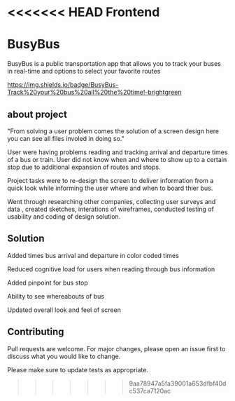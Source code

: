 <<<<<<< HEAD
Frontend
=======

# BusyBus

BusyBus is a public transportation app that allows you to track your buses in real-time and options to select your favorite routes

https://img.shields.io/badge/BusyBus-Track%20your%20bus%20all%20the%20time!-brightgreen
## about project
"From solving a user problem comes the solution of a screen design here you can see all files involed in doing so."

User were having problems reading and tracking arrival and departure times of a bus or train. User did not know when and where to show up to a certain stop due to additional expansion of routes and stops. 

Project tasks were to re-design the screen to deliver information from a quick look while informing the user where and when to board thier bus.

Went through researching other companies, collecting user surveys and data , created sketches, interations of wireframes, conducted testing of usability and coding of design solution.


## Solution

Added times bus arrival and departure in color coded times

Reduced cognitive load for users when reading through bus information

Added pinpoint for bus stop 

Ability to see whereabouts of bus

Updated overall look and feel of screen


## Contributing
Pull requests are welcome. For major changes, please open an issue first to discuss what you would like to change.

Please make sure to update tests as appropriate.
>>>>>>> 9aa78947a5fa39001a653dfbf40dc537ca7120ac
